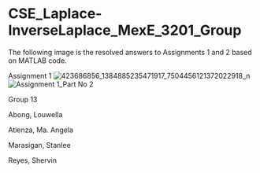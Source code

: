 # CSE_Laplace-InverseLaplace_MexE_3201_Group
The following image is the resolved answers to Assignments 1 and 2 based on MATLAB code.

Assignment 1
![423686856_1384885235471917_7504456121372022918_n](https://github.com/stnll/CSE_Laplace-InverseLaplace_MexE_3201_Group_13_2024/assets/157665975/81165958-e167-4e5a-86f5-8f8141aaa941)
![Assignment 1_Part No  2](https://github.com/stnll/CSE_Laplace-InverseLaplace_MexE_3201_Group_13_2024/assets/157665975/5a42c32d-f395-407e-9ec3-b6b66c343f78)


Group 13

Abong, Louwella

Atienza, Ma. Angela

Marasigan, Stanlee 

Reyes, Shervin 

